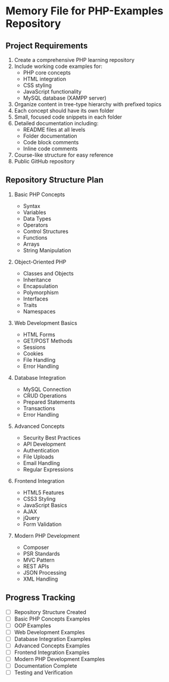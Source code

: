 # Memory File for PHP-Examples Repository

## Project Requirements

1. Create a comprehensive PHP learning repository
2. Include working code examples for:
   - PHP core concepts
   - HTML integration
   - CSS styling
   - JavaScript functionality
   - MySQL database (XAMPP server)
3. Organize content in tree-type hierarchy with prefixed topics
4. Each concept should have its own folder
5. Small, focused code snippets in each folder
6. Detailed documentation including:
   - README files at all levels
   - Folder documentation
   - Code block comments
   - Inline code comments
7. Course-like structure for easy reference
8. Public GitHub repository

## Repository Structure Plan

1. Basic PHP Concepts
   - Syntax
   - Variables
   - Data Types
   - Operators
   - Control Structures
   - Functions
   - Arrays
   - String Manipulation

2. Object-Oriented PHP
   - Classes and Objects
   - Inheritance
   - Encapsulation
   - Polymorphism
   - Interfaces
   - Traits
   - Namespaces

3. Web Development Basics
   - HTML Forms
   - GET/POST Methods
   - Sessions
   - Cookies
   - File Handling
   - Error Handling

4. Database Integration
   - MySQL Connection
   - CRUD Operations
   - Prepared Statements
   - Transactions
   - Error Handling

5. Advanced Concepts
   - Security Best Practices
   - API Development
   - Authentication
   - File Uploads
   - Email Handling
   - Regular Expressions

6. Frontend Integration
   - HTML5 Features
   - CSS3 Styling
   - JavaScript Basics
   - AJAX
   - jQuery
   - Form Validation

7. Modern PHP Development
   - Composer
   - PSR Standards
   - MVC Pattern
   - REST APIs
   - JSON Processing
   - XML Handling

## Progress Tracking

- [ ] Repository Structure Created
- [ ] Basic PHP Concepts Examples
- [ ] OOP Examples
- [ ] Web Development Examples
- [ ] Database Integration Examples
- [ ] Advanced Concepts Examples
- [ ] Frontend Integration Examples
- [ ] Modern PHP Development Examples
- [ ] Documentation Complete
- [ ] Testing and Verification